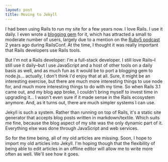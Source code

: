 ```yaml
---
layout: post
title: Moving to Jekyll
---
```


I had been using Rails to run my site for a few years now. I love Rails. I use
it daily. I even wrote a [blogging gem](https://github.com/carpeliam/governor)
for it, which has attracted a small to moderate number of users, largely due
to a mention on the [Ruby5 podcast](http://ruby5.envylabs.com/) 2 years ago
during RailsConf. At the time, I thought it was really important that Rails
developers use Rails tools.

But I'm not a Rails developer: I'm a full-stack developer. I still love
Rails&ndash;I still use it daily&ndash;but I use JavaScript and a host of
other tools on a daily basis as well, and as much fun as it would be to port a
blogging gem to node.js... actually, I don't think I'd enjoy that at all.
Sure, it might be an interesting exercise, but there are much more interesting
things to use node for, and much more interesting things to do with my time.
So when Rails 3.1 came out, and my blog app broke, I couldn't bring myself to
invest time in upgrading it... I wasn't even sure if it made sense in the
Rails ecosystem anymore. And, as it turns out, there are much simpler systems
I can use.

Jekyll is such a system. Rather than running on top of Rails, it's a static
site generator that accepts blog posts written in markdown/textile. Which
suits me fine, because the blog aspect of my site was the only dynamic part of
it. Everything else was done through JavaScript and web services.

So for the time being, all of my old articles are missing. Soon, I hope to
import my old articles into Jekyll. I'm hoping though that the flexibility of
being able to edit articles in an offline editor will allow me to write more
often as well. We'll see how it goes.
